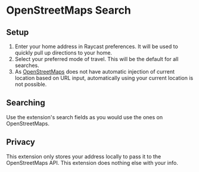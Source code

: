 # OpenStreetMaps Search

## Setup

1. Enter your home address in Raycast preferences. It will be used to quickly pull up directions to your home.
2. Select your preferred mode of travel. This will be the default for all searches.
3. As [OpenStreetMaps](https://www.openstreetmap.org/) does not have automatic injection of current location based on URL input, automatically using your current location is not possible.

## Searching

Use the extension's search fields as you would use the ones on OpenStreetMaps.

## Privacy

This extension only stores your address locally to pass it to the OpenStreetMaps API. This extension does nothing else with your info.
